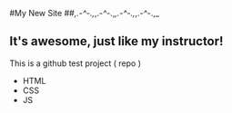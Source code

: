 #My New Site
##_,.-*^*-.,_,.-*^*-.,_,.-*^*-.,_,.-*^*-.,_
## It's awesome, just like my instructor!

This is a github test project ( repo ) 

* HTML
* CSS
* JS
